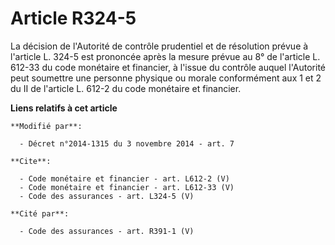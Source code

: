 # Article R324-5

La décision de l'Autorité de contrôle prudentiel et de résolution prévue à l'article L. 324-5 est prononcée après la mesure
prévue au 8° de l'article L. 612-33 du code monétaire et financier, à l'issue du contrôle auquel l'Autorité peut soumettre
une personne physique ou morale conformément aux 1 et 2 du II de l'article L. 612-2 du code monétaire et financier.

**Liens relatifs à cet article**

	**Modifié par**:

	  - Décret n°2014-1315 du 3 novembre 2014 - art. 7

	**Cite**:

	  - Code monétaire et financier - art. L612-2 (V)
	  - Code monétaire et financier - art. L612-33 (V)
	  - Code des assurances - art. L324-5 (V)

	**Cité par**:

	  - Code des assurances - art. R391-1 (V)

